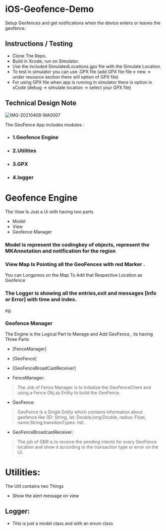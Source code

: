 
# iOS-Geofence-Demo
Setup Geofences and get notifications when the device enters or leaves the geofence.

## Instructions / Testing
 - Clone The Repo.
 - Build in Xcode; run on Simulator.
 - Use the included SimulatedLocations.gpx file with the Simulate Location.
 -  To test in simulator you can use .GPX file (add GPX file file-> new -> under resource section there will option of GPX file)
 - For using GPX file when app is running in simulator there is option in xCode (debug -> simulate location -> select your GPX file)



## Technical Design Note
![IMG-20210408-WA0007](https://user-images.githubusercontent.com/82074393/113995706-1e7bf300-9874-11eb-87a1-a7f062a4361d.jpeg)

The GeoFence App  includes modules :
- ### 1.Geofence Engine
- ### 2.Utilities
- ### 3.GPX
- ### 4.logger


# Geofence Engine
The View Is Just a Ui with having two parts 
 - Model
 - View
 - Geofence Manager

### Model is represent the codingkey of objects, represent the MKAnnotation and notification for the region
### View Map Is Pointing all the GeoFences with red Marker .
You can Longpress on the Map To Add that Respective Location as Geofence

### The Logger is showing all the entries,exit and messages [Info or Error] with time and index.
eg.
### Geofence Manager
The Engine is the Logical Part to Manage and Add GeoFence , its having Three Parts
- [FenceManager] 
- [GeoFence] 
- [GeoFenceBroadCastReceiver] 
  
- FenceManager:
> The Job of Fence Manager is to Initialize the GeoFenceClient and using a Fence Obj as Entity to build the GeoFence.
- GeoFence:
> GeoFence is a Single Entity which contains information about geofence
> like (ID: String, lat: Double,long:Double, radius: Float, name:String,transitionTypes: Int) . 
- GeoFenceBroadcastReceiver:
> The job of GBR is to receive the pending intents for every GeoFence location and show it according to the transaction type or error on the UI.


# Utilities:
The Util contains two Things  
  - Show the alert message on view 

## Logger:
- This is just a model class and with an enum class 

